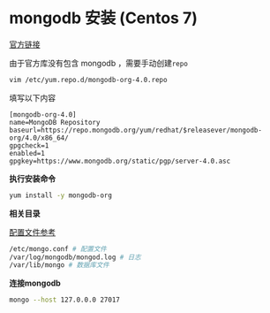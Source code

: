 # mongodb 安装 (Centos 7)

[官方链接](https://docs.mongodb.com/manual/tutorial/install-mongodb-on-red-hat/)

由于官方库没有包含 mongodb ，需要手动创建`repo`

```bash
vim /etc/yum.repo.d/mongodb-org-4.0.repo
```

填写以下内容

```
[mongodb-org-4.0]
name=MongoDB Repository
baseurl=https://repo.mongodb.org/yum/redhat/$releasever/mongodb-org/4.0/x86_64/
gpgcheck=1
enabled=1
gpgkey=https://www.mongodb.org/static/pgp/server-4.0.asc
```

**执行安装命令**

```bash
yum install -y mongodb-org
```

**相关目录**

[配置文件参考](https://docs.mongodb.com/manual/reference/configuration-options/)

```bash
/etc/mongo.conf # 配置文件 
/var/log/mongodb/mongod.log # 日志
/var/lib/mongo # 数据库文件
```

**连接mongodb**

```bash
mongo --host 127.0.0.0 27017
```